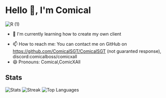 # Hello 👋, I'm Comical
![R (1)](https://github.com/ComicalSGT/ComicalSGT/assets/151361634/48e8396b-dc94-4c7c-b780-c7cb3884b70b)
<!--- 👀 I'm interested in ...-->
- 🌱 I'm currently learning how to create my own client
<!--- 💞️ I'm looking to collaborate on ...-->
- 📫 How to reach me: You can contact me on GitHub on https://github.com/ComicalSGT/ComicalSGT (not guaranted response), discord:comicalboss/comicxall
- 😄 Pronouns: Comical,ComicXAll
## Stats
![Stats](https://github-readme-stats.vercel.app/api?username=ComicalSGT&theme=gotham&show_icons=true&hide_border=false&count_private=true)
![Streak](https://github-readme-streak-stats.herokuapp.com/?user=ComicalSGT&theme=gotham&hide_border=false)
![Top Languages](https://github-readme-stats.vercel.app/api/top-langs/?username=ComicalSGT&theme=gotham&show_icons=true&hide_border=false&layout=compact)
<!--
ComicalSGT/ComicalSGT is a ✨ special ✨ repository because its `README.md` (this file) appears on your GitHub profile.
You can click the Preview link to take a look at your changes.
-->
